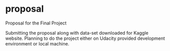 # proposal
Proposal for the Final Project

Submitting the proposal along with data-set downloaded for Kaggle website.
Planning to do the project either on Udacity provided development environment or local machine.
